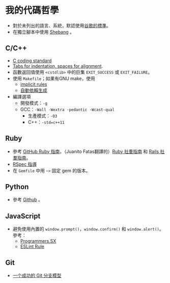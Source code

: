 # 我的代碼哲學

- 對於未列出的語言、系統，默認使用[谷歌的標準](https://github.com/google/styleguide)。
- 在獨立腳本中使用 [Shebang](http://zh.wikipedia.org/wiki/Shebang_(Unix)) 。

## C/C++

- [C coding standard](https://users.ece.cmu.edu/~eno/coding/CCodingStandard.html)
- [Tabs for indentation, spaces for alignment](http://stackoverflow.com/a/8769873).
- 函數返回值使用 `<cstdlib>` 中的巨集 `EXIT_SUCCESS` 或 `EXIT_FAILURE`。
- 使用 `Makefile`；如果有GNU make，使用
    - [implicit rules](https://www.gnu.org/software/make/manual/html_node/Implicit-Rules.html)
    - [自動依賴生成](http://make.mad-scientist.net/papers/advanced-auto-dependency-generation/)
- 編譯選項
    - 開發模式：`-g`
    - GCC：`-Wall -Wextra -pedantic -Wcast-qual`
        - 生產模式：`-O3`
        - C++：`-std=c++11`

## Ruby

- 參考 [GitHub Ruby 指南](https://github.com/styleguide/ruby)，（Juanito Fatas翻譯的）[Ruby 社羣指南](https://github.com/JuanitoFatas/ruby-style-guide/blob/master/README-zhTW.md) 和 [Rails 社羣指南](https://github.com/JuanitoFatas/rails-style-guide/blob/master/README-zhTW.md)。
- [RSpec 指導](http://betterspecs.org/zh_tw/)
- 在 `Gemfile` 中用 `~>` 固定 gem 的版本。

## Python

- 參考 [Github](https://www.python.org/dev/peps/pep-0008/) 。

## JavaScript

- 避免使用內置的 `window.prompt()`，`window.confirm()` 和 `window.alert()`。參考：
    - [Programmers.SX](http://programmers.stackexchange.com/q/106031)
    - [ESLint Rule](http://eslint.org/docs/rules/no-alert.html)

## Git

- [一个成功的 Git 分支模型](http://www.oschina.net/translate/a-successful-git-branching-model)
